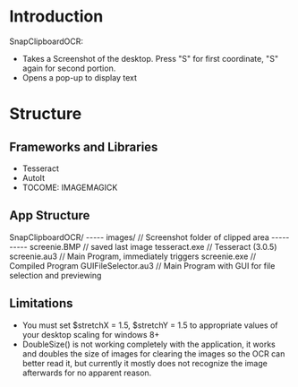 # Introduction
SnapClipboardOCR:
* Takes a Screenshot of the desktop. Press "S" for first coordinate, "S" again for second portion.
* Opens a pop-up to display text

# Structure
## Frameworks and Libraries
* Tesseract
* AutoIt
* TOCOME: IMAGEMAGICK

## App Structure

SnapClipboardOCR/
----- images/	// Screenshot folder of clipped area
---------- screenie.BMP	// saved last image
tesseract.exe // Tesseract (3.0.5)
screenie.au3	// Main Program, immediately triggers
screenie.exe	// Compiled Program
GUIFileSelector.au3 // Main Program with GUI for file selection and previewing

## Limitations
* You must set $stretchX = 1.5, $stretchY = 1.5 to appropriate values of your desktop scaling for windows 8+
* DoubleSize() is not working completely with the application, it works and doubles the size of images for clearing 
  the images so the OCR can better read it, but currently it mostly does not recognize the image afterwards for no apparent reason.


